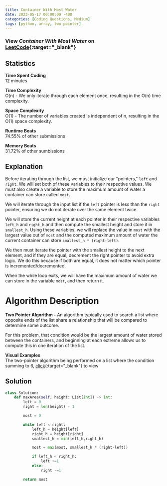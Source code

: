 ```yaml
---
title: Container With Most Water
date: 2023-05-17 00:00:00 -400
categories: [Coding Questions, Medium]
tags: [python, array, two pointer]
---
```



### View *Container With Most Water* on [LeetCode](https://leetcode.com/problems/container-with-most-water/){:target="_blank"}

## Statistics  

**Time Spent Coding**  
12 minutes

**Time Complexity**  
O(n) - We only iterate through each element once, resulting in the O(n) time complexity.

**Space Complexity**  
O(1) - The number of variables created is independent of n, resulting in the O(1) space complexity.

**Runtime Beats**  
74.55% of other submissions  

**Memory Beats**  
31.72% of other sumbissions  

## Explanation
Before iterating through the list, we must initialize our "pointers," `left` and `right`. 
We will set both of these variables to their respective values. 
We must also create a variable to store the maximum amount of water a container can store called `most`.  

We will iterate through the input list if the `left` pointer is less than the `right` pointer, ensuring we do not iterate over the same element twice.

We will store the current height at each pointer in their respective variables `left_h` and `right_h` and then compute the smallest height and store it in `smallest_h`. 
Using these variables, we will replace the value in `most` with the largest value out of `most` and the computed maximum amount of water the current container can store `smallest_h * (right-left)`.

We then must iterate the pointer with the smallest height to the next element, and if they are equal, decrement the right pointer to avoid extra logic. We do this because if both are equal, it does not matter which pointer is incremented/decremented.

When the while loop exits, we will have the maximum amount of water we can store in the variable `most`, and then return it.

# Algorithm Description

**Two Pointer Algorithm -** An algorithm typically used to search a list where opposite ends of the list share a relationship that will be compared to determine some outcome.

For this problem, that condition would be the largest amount of water stored between the containers, and beginning at each extreme allows us to compute this in one iteration of the list.

**Visual Examples**  
The two-pointer algorithm being performed on a list where the condition summing to 6, [click](https://usblog.teamblind.com/wp-content/uploads/2022/06/Two-Pointers-Coding-Interview-Problem.png){:target="_blank"} to view  

## Solution  

```python
class Solution:
    def maxArea(self, height: List[int]) -> int:
        left = 0
        right = len(height) - 1

        most = 0

        while left < right:
            left_h = height[left]
            right_h = height[right]
            smallest_h = min(left_h,right_h)

            most = max(most, smallest_h * (right-left))

            if left_h < right_h:
                left +=1
            else:
                right -=1

        return most
```